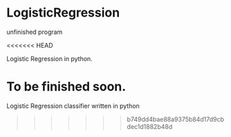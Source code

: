 LogisticRegression
==================

unfinished program

<<<<<<< HEAD

Logistic Regression in python.

To be finished soon.
=======
Logistic Regression classifier written in python
>>>>>>> b749dd4bae88a9375b84d17d9cbdec1d1882b48d
